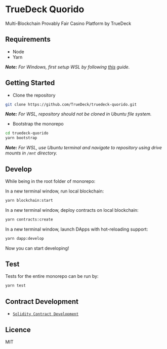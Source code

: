 # TrueDeck Quorido

Multi-Blockchain Provably Fair Casino Platform by TrueDeck

## Requirements

- Node
- Yarn

_**Note:** For Windows, first setup WSL by following [this](./WINDOWS_DEVELOPMENT_SETUP.md) guide._

## Getting Started

- Clone the repository

```bash
git clone https://github.com/TrueDeck/truedeck-quorido.git
```

_**Note:** For WSL, repository should not be cloned in Ubuntu file system._

- Bootstrap the monorepo

```bash
cd truedeck-quorido
yarn bootstrap
```

_**Note:** For WSL, use Ubuntu terminal and navigate to repository using drive mounts in `/mnt` directory._

## Develop

While being in the root folder of monorepo:

In a new terminal window, run local blockchain:

```bash
yarn blockchain:start
```

In a new terminal window, deploy contracts on local blockchain:

```bash
yarn contracts:create
```

In a new terminal window, launch DApps with hot-reloading support:

```bash
yarn dapp:develop
```

Now you can start developing!

## Test

Tests for the entire monorepo can be run by:

```bash
yarn test
```

## Contract Development

- [`Solidity Contract Development`](./packages/contracts-solidity#readme)

## Licence

MIT
